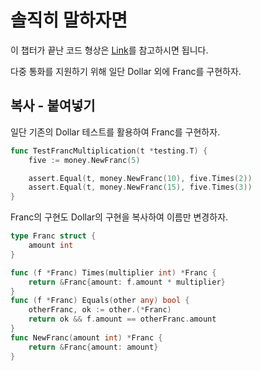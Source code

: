 # 솔직히 말하자면

이 챕터가 끝난 코드 형상은 [Link](https://github.com/JSYoo5B/TIL/tree/acf9e0e4/TDD/TDD-by-example/money)를 참고하시면 됩니다.

다중 통화를 지원하기 위해 일단 Dollar 외에 Franc를 구현하자.

## 복사 - 붙여넣기

일단 기존의 Dollar 테스트를 활용하여 Franc를 구현하자.

```go
func TestFrancMultiplication(t *testing.T) {
    five := money.NewFranc(5)

    assert.Equal(t, money.NewFranc(10), five.Times(2))
    assert.Equal(t, money.NewFranc(15), five.Times(3))
}
```

Franc의 구현도 Dollar의 구현을 복사하여 이름만 변경하자.

```go
type Franc struct {
    amount int
}

func (f *Franc) Times(multiplier int) *Franc {
    return &Franc{amount: f.amount * multiplier}
}
func (f *Franc) Equals(other any) bool {
    otherFranc, ok := other.(*Franc)
    return ok && f.amount == otherFranc.amount
}
func NewFranc(amount int) *Franc {
    return &Franc{amount: amount}
}
```
